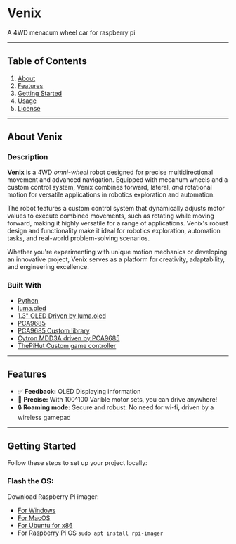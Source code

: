 # Venix

A 4WD menacum wheel car for raspberry pi

---

## Table of Contents

1. [About](#about-venix)
2. [Features](#features)
3. [Getting Started](#getting-started)
4. [Usage](#usage)
5. [License](LICENSE)

---

## About Venix

### Description

**Venix** is a 4WD *omni-wheel* robot designed for precise multidirectional movement and advanced navigation. Equipped with mecanum wheels and a custom control system, Venix combines forward, lateral, *and* rotational motion for versatile applications in robotics exploration and automation.

The robot features a custom control system that dynamically adjusts motor values to execute combined movements, such as rotating while moving forward, making it highly versatile for a range of applications. Venix's robust design and functionality make it ideal for robotics exploration, automation tasks, and real-world problem-solving scenarios.

Whether you're experimenting with unique motion mechanics or developing an innovative project, Venix serves as a platform for creativity, adaptability, and engineering excellence.

### Built With

- [Python](https://www.python.org/)
- [luma.oled](https://pypi.org/project/luma.oled/)
- [1.3" OLED Driven by luma.oled](https://thepihut.com/products/1-3-oled-display-module-128x64)
- [PCA9685](https://thepihut.com/products/16-channel-servo-driver-hat-for-raspberry-pi-12-bit-i2c?variant=32138518364222)
- [PCA9685 Custom library](pca9685.py)
- [Cytron MDD3A driven by PCA9685](https://thepihut.com/products/3a-4v-16v-2-channel-dc-motor-driver?variant=31985056907326)
- [ThePiHut Custom game controller](https://thepihut.com/products/raspberry-pi-compatible-wireless-gamepad-controller) 

---

## Features

- ✅ **Feedback:** OLED Displaying information
- 🚀 **Precise:** With 100^100 Varible motor sets, you can drive anywhere!
- 🔒 **Roaming mode:** Secure and robust: No need for wi-fi, driven by a wireless gamepad

---

## Getting Started

Follow these steps to set up your project locally:

### Flash the OS:

Download Raspberry Pi imager:
- [For Windows](https://downloads.raspberrypi.org/imager/imager_latest.exe)
- [For MacOS](https://downloads.raspberrypi.org/imager/imager_latest.dmg)
- [For Ubuntu for x86](https://downloads.raspberrypi.org/imager/imager_latest_amd64.deb)
- For Raspberry Pi OS ```sudo apt install rpi-imager```
